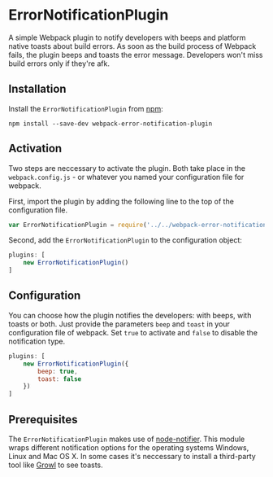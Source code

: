# ErrorNotificationPlugin

A simple Webpack plugin to notify developers with beeps and platform native toasts about build errors. As soon as the build process of Webpack fails, the plugin beeps and toasts the error message. Developers won't miss build errors only if they're afk.

## Installation

Install the `ErrorNotificationPlugin` from [npm](https://www.npmjs.com/package/webpack-error-notification-plugin):

```console
npm install --save-dev webpack-error-notification-plugin
```

## Activation

Two steps are neccessary to activate the plugin. Both take place in the `webpack.config.js` - or whatever you named your configuration file for webpack.

First, import the plugin by adding the following line to the top of the configuration file.

```javascript
var ErrorNotificationPlugin = require('../../webpack-error-notification-plugin')
```

Second, add the `ErrorNotificationPlugin` to the configuration object:

```javascript
plugins: [
    new ErrorNotificationPlugin()
]
```

## Configuration

You can choose how the plugin notifies the developers: with beeps, with toasts or both. Just provide the parameters `beep` and `toast` in your configuration file of webpack. Set `true` to activate and `false` to disable the notification type.

```javascript
plugins: [
    new ErrorNotificationPlugin({
        beep: true,
        toast: false
    })
]
```

## Prerequisites

The `ErrorNotificationPlugin` makes use of [node-notifier](https://www.npmjs.com/package/node-notifier). This module wraps different notification options for the operating systems Windows, Linux and Mac OS X. In some cases it's neccessary to install a third-party tool like [Growl](http://growl.info/) to see toasts.